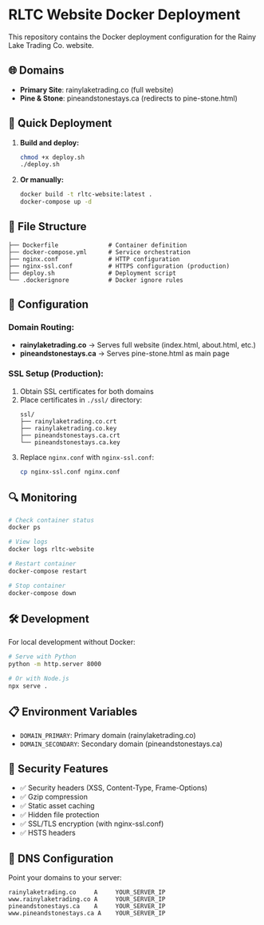 # RLTC Website Docker Deployment

This repository contains the Docker deployment configuration for the Rainy Lake Trading Co. website.

## 🌐 Domains

- **Primary Site**: rainylaketrading.co (full website)
- **Pine & Stone**: pineandstonestays.ca (redirects to pine-stone.html)

## 🚀 Quick Deployment

1. **Build and deploy:**
   ```bash
   chmod +x deploy.sh
   ./deploy.sh
   ```

2. **Or manually:**
   ```bash
   docker build -t rltc-website:latest .
   docker-compose up -d
   ```

## 📁 File Structure

```
├── Dockerfile              # Container definition
├── docker-compose.yml      # Service orchestration  
├── nginx.conf              # HTTP configuration
├── nginx-ssl.conf          # HTTPS configuration (production)
├── deploy.sh               # Deployment script
└── .dockerignore           # Docker ignore rules
```

## 🔧 Configuration

### Domain Routing:
- **rainylaketrading.co** → Serves full website (index.html, about.html, etc.)
- **pineandstonestays.ca** → Serves pine-stone.html as main page

### SSL Setup (Production):
1. Obtain SSL certificates for both domains
2. Place certificates in `./ssl/` directory:
   ```
   ssl/
   ├── rainylaketrading.co.crt
   ├── rainylaketrading.co.key
   ├── pineandstonestays.ca.crt
   └── pineandstonestays.ca.key
   ```
3. Replace `nginx.conf` with `nginx-ssl.conf`:
   ```bash
   cp nginx-ssl.conf nginx.conf
   ```

## 🔍 Monitoring

```bash
# Check container status
docker ps

# View logs
docker logs rltc-website

# Restart container
docker-compose restart

# Stop container
docker-compose down
```

## 🛠 Development

For local development without Docker:
```bash
# Serve with Python
python -m http.server 8000

# Or with Node.js
npx serve .
```

## 📋 Environment Variables

- `DOMAIN_PRIMARY`: Primary domain (rainylaketrading.co)
- `DOMAIN_SECONDARY`: Secondary domain (pineandstonestays.ca)

## 🔐 Security Features

- ✅ Security headers (XSS, Content-Type, Frame-Options)
- ✅ Gzip compression
- ✅ Static asset caching
- ✅ Hidden file protection
- ✅ SSL/TLS encryption (with nginx-ssl.conf)
- ✅ HSTS headers

## 🎯 DNS Configuration

Point your domains to your server:

```
rainylaketrading.co     A     YOUR_SERVER_IP
www.rainylaketrading.co A     YOUR_SERVER_IP
pineandstonestays.ca    A     YOUR_SERVER_IP
www.pineandstonestays.ca A    YOUR_SERVER_IP
```
